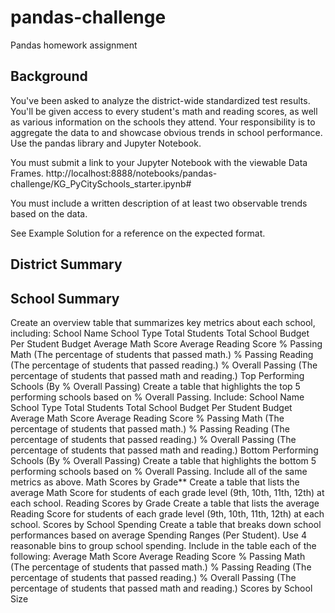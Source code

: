 # pandas-challenge
Pandas homework assignment

## Background
You've been asked to analyze the district-wide standardized test results. You'll be given access to every student's math and reading scores, as well as various information on the schools they attend. Your responsibility is to aggregate the data to and showcase obvious trends in school performance.
Use the pandas library and Jupyter Notebook.



You must submit a link to your Jupyter Notebook with the viewable Data Frames.
http://localhost:8888/notebooks/pandas-challenge/KG_PyCitySchools_starter.ipynb#

You must include a written description of at least two observable trends based on the data.

See Example Solution for a reference on the expected format.

## District Summary


## School Summary
Create an overview table that summarizes key metrics about each school, including:
School Name
School Type
Total Students
Total School Budget
Per Student Budget
Average Math Score
Average Reading Score
% Passing Math (The percentage of students that passed math.)
% Passing Reading (The percentage of students that passed reading.)
% Overall Passing (The percentage of students that passed math and reading.)
Top Performing Schools (By % Overall Passing)
Create a table that highlights the top 5 performing schools based on % Overall Passing. Include:
School Name
School Type
Total Students
Total School Budget
Per Student Budget
Average Math Score
Average Reading Score
% Passing Math (The percentage of students that passed math.)
% Passing Reading (The percentage of students that passed reading.)
% Overall Passing (The percentage of students that passed math and reading.)
Bottom Performing Schools (By % Overall Passing)
Create a table that highlights the bottom 5 performing schools based on % Overall Passing. Include all of the same metrics as above.
Math Scores by Grade**
Create a table that lists the average Math Score for students of each grade level (9th, 10th, 11th, 12th) at each school.
Reading Scores by Grade
Create a table that lists the average Reading Score for students of each grade level (9th, 10th, 11th, 12th) at each school.
Scores by School Spending
Create a table that breaks down school performances based on average Spending Ranges (Per Student). Use 4 reasonable bins to group school spending. Include in the table each of the following:
Average Math Score
Average Reading Score
% Passing Math (The percentage of students that passed math.)
% Passing Reading (The percentage of students that passed reading.)
% Overall Passing (The percentage of students that passed math and reading.)
Scores by School Size
